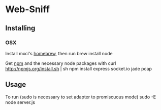 Web-Sniff
=========

Installing
----------

### OSX ###

Install mxcl's [homebrew](http://mxcl.github.com/homebrew/), then run
    brew install node

Get [npm](http://npmjs.org/) and the necessary node packages with
    curl http://npmjs.org/install.sh | sh
    npm install express socket.io jade pcap

Usage
-----

To run (sudo is necessary to set adapter to promiscuous mode)
    sudo -E node server.js